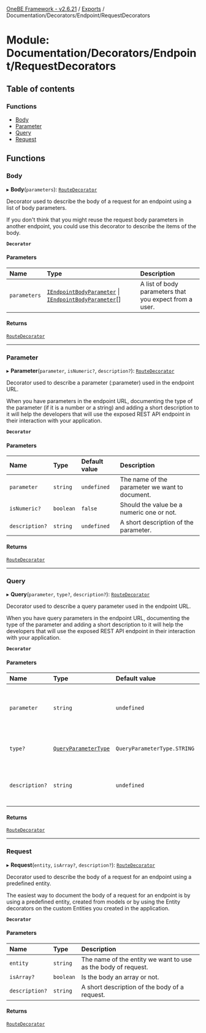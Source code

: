 [OneBE Framework - v2.6.21](../README.md) / [Exports](../modules.md) / Documentation/Decorators/Endpoint/RequestDecorators

# Module: Documentation/Decorators/Endpoint/RequestDecorators

## Table of contents

### Functions

- [Body](Documentation_Decorators_Endpoint_RequestDecorators.md#body)
- [Parameter](Documentation_Decorators_Endpoint_RequestDecorators.md#parameter)
- [Query](Documentation_Decorators_Endpoint_RequestDecorators.md#query)
- [Request](Documentation_Decorators_Endpoint_RequestDecorators.md#request)

## Functions

### Body

▸ **Body**(`parameters`): [`RouteDecorator`](Router_RouteTypes.md#routedecorator)

Decorator used to describe the body of a request for an endpoint using a
list of body parameters.

If you don't think that you might reuse the request body parameters in
another endpoint, you could use this decorator to describe the items
of the body.

**`Decorator`**

#### Parameters

| Name | Type | Description |
| :------ | :------ | :------ |
| `parameters` | [`IEndpointBodyParameter`](../interfaces/Documentation_Definition_RouteMetadata.IEndpointBodyParameter.md) \| [`IEndpointBodyParameter`](../interfaces/Documentation_Definition_RouteMetadata.IEndpointBodyParameter.md)[] | A list of body parameters that you expect from a user. |

#### Returns

[`RouteDecorator`](Router_RouteTypes.md#routedecorator)

___

### Parameter

▸ **Parameter**(`parameter`, `isNumeric?`, `description?`): [`RouteDecorator`](Router_RouteTypes.md#routedecorator)

Decorator used to describe a parameter (:parameter) used in the endpoint URL.

When you have parameters in the endpoint URL, documenting the type of
the parameter (if it is a number or a string) and adding a short description
to it will help the developers that will use the exposed REST API endpoint
in their interaction with your application.

**`Decorator`**

#### Parameters

| Name | Type | Default value | Description |
| :------ | :------ | :------ | :------ |
| `parameter` | `string` | `undefined` | The name of the parameter we want to document. |
| `isNumeric?` | `boolean` | `false` | Should the value be a numeric one or not. |
| `description?` | `string` | `undefined` | A short description of the parameter. |

#### Returns

[`RouteDecorator`](Router_RouteTypes.md#routedecorator)

___

### Query

▸ **Query**(`parameter`, `type?`, `description?`): [`RouteDecorator`](Router_RouteTypes.md#routedecorator)

Decorator used to describe a query parameter used in the endpoint URL.

When you have query parameters in the endpoint URL, documenting the type of
the parameter and adding a short description to it will help the developers
that will use the exposed REST API endpoint in their interaction with your application.

**`Decorator`**

#### Parameters

| Name | Type | Default value | Description |
| :------ | :------ | :------ | :------ |
| `parameter` | `string` | `undefined` | The name of the query parameter we want to document. |
| `type?` | [`QueryParameterType`](../enums/Documentation_Definition_DataTypes.QueryParameterType.md) | `QueryParameterType.STRING` | The data type of the query parameter. |
| `description?` | `string` | `undefined` | A short description of the query parameter. |

#### Returns

[`RouteDecorator`](Router_RouteTypes.md#routedecorator)

___

### Request

▸ **Request**(`entity`, `isArray?`, `description?`): [`RouteDecorator`](Router_RouteTypes.md#routedecorator)

Decorator used to describe the body of a request for an endpoint using a predefined entity.

The easiest way to document the body of a request for an endpoint is by using
a predefined entity, created from models or by using the Entity decorators on
the custom Entities you created in the application.

**`Decorator`**

#### Parameters

| Name | Type | Description |
| :------ | :------ | :------ |
| `entity` | `string` | The name of the entity we want to use as the body of request. |
| `isArray?` | `boolean` | Is the body an array or not. |
| `description?` | `string` | A short description of the body of a request. |

#### Returns

[`RouteDecorator`](Router_RouteTypes.md#routedecorator)
